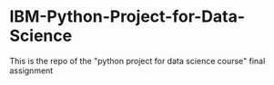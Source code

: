 # IBM-Python-Project-for-Data-Science
This is the repo of the "python project for data science course" final assignment
